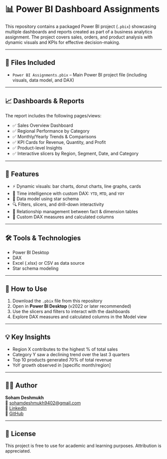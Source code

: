 # 📊 Power BI Dashboard Assignments

This repository contains a packaged Power BI project (`.pbix`) showcasing multiple dashboards and reports created as part of a business analytics assignment. The project covers sales, orders, and product analysis with dynamic visuals and KPIs for effective decision-making.

---

## 📁 Files Included

- `Power BI Assignments.pbix` – Main Power BI project file (including visuals, data model, and DAX)

---

## 📈 Dashboards & Reports

The report includes the following pages/views:

- ✅ Sales Overview Dashboard  
- ✅ Regional Performance by Category  
- ✅ Monthly/Yearly Trends & Comparisons  
- ✅ KPI Cards for Revenue, Quantity, and Profit  
- ✅ Product-level Insights  
- ✅ Interactive slicers by Region, Segment, Date, and Category

---

## 🧠 Features

- ⚡ Dynamic visuals: bar charts, donut charts, line graphs, cards  
- 📅 Time intelligence with custom DAX: `YTD`, `MTD`, and `YOY`  
- 📂 Data model using star schema  
- 🔍 Filters, slicers, and drill-down interactivity  
- 🔁 Relationship management between fact & dimension tables  
- 🧮 Custom DAX measures and calculated columns

---

## 🛠 Tools & Technologies

- Power BI Desktop  
- DAX  
- Excel (.xlsx) or CSV as data source  
- Star schema modeling

---

## 📂 How to Use

1. Download the `.pbix` file from this repository  
2. Open in **Power BI Desktop** (v2022 or later recommended)  
3. Use the slicers and filters to interact with the dashboards  
4. Explore DAX measures and calculated columns in the Model view

---

## 💡 Key Insights

- Region X contributes to the highest % of total sales  
- Category Y saw a declining trend over the last 3 quarters  
- Top 10 products generated 70% of total revenue  
- YoY growth observed in [specific month/region]

---

## 👨‍💻 Author

**Soham Deshmukh**  
📧 sohamdeshmukh9402@gmail.com  
🔗 [LinkedIn](https://www.linkedin.com/in/soham-deshmukh-a59540304)  
🔗 [GitHub](https://github.com/SohamDeshmukh09)

---

## 📜 License

This project is free to use for academic and learning purposes. Attribution is appreciated.
